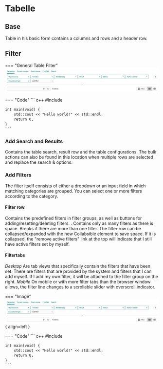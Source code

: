 # Tabelle
## Base

Table in his basic form contains a columns and rows and a header row.


## Filter

=== "General Table Filter"
	![Table-Filter](assets/Tabelle.jpg)

=== "Code"
	``` c++
	#include <iostream>

	int main(void) {
		std::cout << "Hello world!" << std::endl;
		return 0;
	}
	```


### Add Search and Results 
Contains the table search, result row and the table configurations. The bulk actions can also be found in this location when multiple rows are selected and replace the search & options.

### Add Filters
The filter itself consists of either a dropdown or an input field in which matching categories are grouped. You can select one or more filters according to the category.

#### Filter row
Contains the predefined filters in filter groups, as well as buttons for adding/resetting/deleting filters. . Contains only as many filters as there is space. Breaks if there are more than one filter. The filter row can be collapsed/expanded with the new Collabsible element to save space.
If it is collapsed, the "remove active filters" link at the top will indicate that I still have active filters set by myself.

#### Filtertabs
 *Desktop*
Are tab views that specifically contain the filters that have been set. There are filters that are provided by the system and filters that I can add myself. If I add my own filter, it will be attached to the filter group on the right.
*Mobile*
On mobile or with more filter tabs than the browser window allows, the filter line changes to a scrollable slider with overscroll indicator.


=== "Image"
	![Image title](assets/Tabelle.jpg){ align=left }

=== "Code"
	``` c++
	#include <iostream>

	int main(void) {
		std::cout << "Hello world!" << std::endl;
		return 0;
	}
	```

